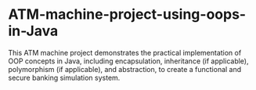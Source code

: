# ATM-machine-project-using-oops-in-Java
This ATM machine project demonstrates the practical implementation of OOP concepts in Java, including encapsulation, inheritance (if applicable), polymorphism (if applicable), and abstraction, to create a functional and secure banking simulation system.
